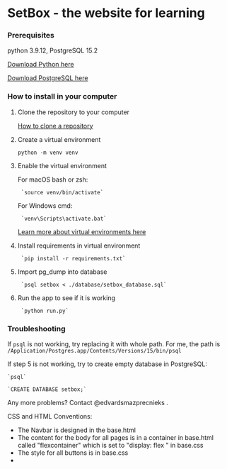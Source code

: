 # SetBox - the website for learning



### Prerequisites

python 3.9.12, PostgreSQL 15.2

[Download Python here](https://www.python.org/downloads/)

[Download PostgreSQL here](https://www.postgresql.org/download/)


### How to install in your computer

1. Clone the repository to your computer

    [How to clone a repository](https://docs.github.com/en/repositories/creating-and-managing-repositories/cloning-a-repository?tool=webui)


2. Create a virtual environment

    `python -m venv venv`


3. Enable the virtual environment

    For macOS bash or zsh:

        `source venv/bin/activate`

    For Windows cmd:

        `venv\Scripts\activate.bat`

    [Learn more about virtual environments here](https://docs.python.org/3/library/venv.html)


4. Install requirements in virtual environment

        `pip install -r requirements.txt`


5. Import pg_dump into database

        `psql setbox < ./database/setbox_database.sql`


6. Run the app to see if it is working

        `python run.py`


### Troubleshooting

If `psql` is not working, try replacing it with whole path. For me, the path is
`/Application/Postgres.app/Contents/Versions/15/bin/psql`


If step 5 is not working, try to create empty database in PostgreSQL:

    `psql`

    `CREATE DATABASE setbox;`


Any more problems? Contact @edvardsmazprecnieks .

CSS and HTML Conventions:

* The Navbar is designed in the base.html
* The content for the body for all pages is in a container in base.html called "flexcontainer" which is set to "display: flex " in base.css
* The style for all buttons is in base.css
* 

